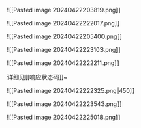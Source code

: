 
![[Pasted image 20240422203819.png]]

![[Pasted image 20240422222017.png]]

![[Pasted image 20240422205400.png]]

![[Pasted image 20240422223103.png]]

![[Pasted image 20240422222211.png]]

详细见[[响应状态码]]~

![[Pasted image 20240422222325.png|450]]

![[Pasted image 20240422223543.png]]

![[Pasted image 20240422225018.png]]